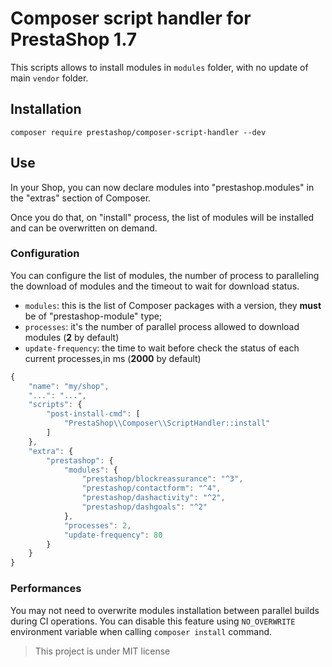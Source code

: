 # Composer script handler for PrestaShop 1.7

This scripts allows to install modules in `modules` folder, with no update
of main `vendor` folder.

## Installation

```
composer require prestashop/composer-script-handler --dev
```

## Use

In your Shop, you can now declare modules into "prestashop.modules" in the "extras" section of Composer.



Once you do that, on "install" process, the list of modules will be installed and can be overwritten on demand.

### Configuration

You can configure the list of modules, the number of process to paralleling the download of modules and the timeout to wait for download status.

* `modules`: this is the list of Composer packages with a version, they **must** be of "prestashop-module" type;
* `processes`: it's the number of parallel process allowed to download modules (**2** by default)
* `update-frequency`: the time to wait before check the status of each current processes,in ms (**2000** by default)

```js
{
    "name": "my/shop",
    "...": "...",
    "scripts": {
        "post-install-cmd": [
            "PrestaShop\\Composer\\ScriptHandler::install"
        ]
    },
    "extra": {
        "prestashop": {
            "modules": {
                "prestashop/blockreassurance": "^3",
                "prestashop/contactform": "^4",
                "prestashop/dashactivity": "^2",
                "prestashop/dashgoals": "^2"
            },
            "processes": 2,
            "update-frequency": 80
        }
    }
}
```

### Performances

You may not need to overwrite modules installation between parallel builds during CI operations.
You can disable this feature using `NO_OVERWRITE` environment variable when calling `composer install` command.

> This project is under MIT license
